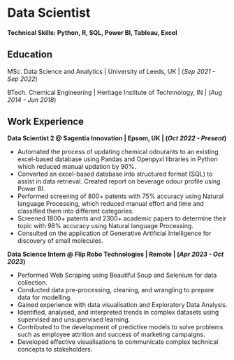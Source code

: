 # Data Scientist

#### Technical Skills: Python, R, SQL, Power BI, Tableau, Excel


## Education

MSc. Data Science and Analytics | University of Leeds, UK | (_Sep 2021 - Sep 2022_)

BTech. Chemical Engineering | Heritage Institute of Technnology, IN | (_Aug 2014 - Jun 2018_)


## Work Experience
**Data Scientist 2 @ Sagentia Innovation | Epsom, UK | (_Oct 2022 - Present_)**
- Automated the process of updating chemical odourants to an existing excel-based database using Pandas and Openpyxl libraries in Python which reduced manual updation by 90%.
- Converted an excel-based database into structured format (SQL) to assist in data retrieval. Created report on beverage odour profile using Power BI.
-	Performed screening of 800+ patents with 75% accuracy using Natural language Processing, which reduced manual effort and time and classified them into different categories.
-	Screened 1800+ patents and 2300+ academic papers to determine their topic with 98% accuracy using Natural language Processing. 
-	Consulted on the application of Generative Artificial Intelligence for discovery of small molecules. 

**Data Science Intern @ Flip Robo Technologies | Remote | (_Apr 2023 - Oct 2023_)**
-	Performed Web Scraping using Beautiful Soup and Selenium for data collection. 
-	Conducted data pre-processing, cleaning, and wrangling to prepare data for modelling.
-	Gained experience with data visualisation and Exploratory Data Analysis.
-	Identified, analysed, and interpreted trends in complex datasets using supervised and unsupervised learning.
-	Contributed to the development of predictive models to solve problems such as employee attrition and success of marketing campaigns.
-	Developed effective visualisations to communicate complex technical concepts to stakeholders.
